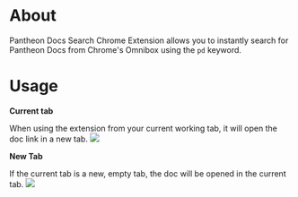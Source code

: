 # About
Pantheon Docs Search Chrome Extension allows you to instantly search for Pantheon Docs from Chrome's Omnibox using the `pd` keyword.

# Usage
**Current tab**

When using the extension from your current working tab, it will open the doc link in a new tab.
![](./docs/current_tab.gif)

**New Tab**

If the current tab is a new, empty tab, the doc will be opened in the current tab.
![](./docs/new_tab.gif)
